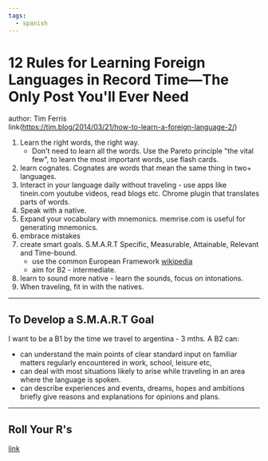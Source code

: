 ```yaml
---
tags:
  - spanish
---
```


# 12 Rules for Learning Foreign Languages in Record Time—The Only Post You'll Ever Need

author: Tim Ferris  
link(<https://tim.blog/2014/03/21/how-to-learn-a-foreign-language-2/>)

1. Learn the right words, the right way.
	- Don't need to learn all the words. Use the Pareto principle "the vital few", to learn the most important words, use flash cards.
2. learn cognates. Cognates are words that mean the same thing in two+ languages.
3. Interact in your language daily without traveling - use apps like tinein.com youtube videos, read blogs etc. Chrome plugin that translates parts of words.
4. Speak with a native.
5. Expand your vocabulary with mnemonics. memrise.com is useful for generating mnemonics.
6. embrace mistakes
7. create smart goals. S.M.A.R.T Specific, Measurable, Attainable, Relevant and Time-bound.
	- use the common European Framework [wikipedia](https://en.wikipedia.org/wiki/Common_European_Framework_of_Reference_for_Languages)
	- aim for B2 - intermediate.
8. learn to sound more native - learn the sounds, focus on intonations.
9. When traveling, fit in with the natives.
---

## To Develop a S.M.A.R.T Goal

I want to be a B1 by the time we travel to argentina - 3 mths. A B2 can:

- can understand the main points of clear standard input on familiar matters regularly encountered in work, school, leisure etc,
- can deal with most situations likely to arise while traveling in an area where the language is spoken.
- can describe experiences and events, dreams, hopes and ambitions briefly give reasons and explanations for opinions and plans.
---

## Roll Your R's

[link](https://www.fluentin3months.com/roll-your-r/)
